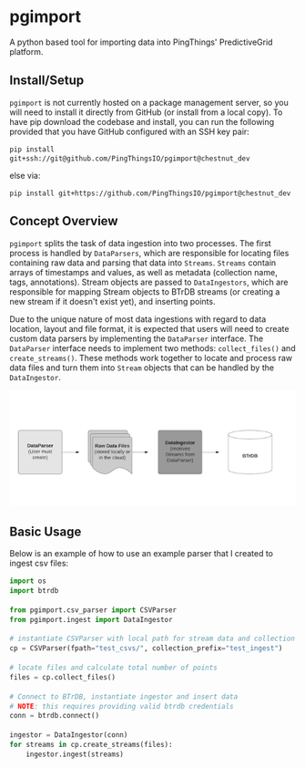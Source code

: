 # pgimport

A python based tool for importing data into PingThings' PredictiveGrid platform.

## Install/Setup

`pgimport` is not currently hosted on a package management server, so you will need to install it directly from GitHub (or install from a local copy). To have pip download the codebase and install, you can run the following provided that you have GitHub configured with an SSH key pair:

```
pip install git+ssh://git@github.com/PingThingsIO/pgimport@chestnut_dev
```

else via:

```
pip install git+https://github.com/PingThingsIO/pgimport@chestnut_dev
```

## Concept Overview

`pgimport` splits the task of data ingestion into two processes. The first process is handled by `DataParsers`, which are responsible for locating files containing raw data and parsing that data into `Streams`. `Streams` contain arrays of timestamps and values, as well as metadata (collection name, tags, annotations). Stream objects are passed to `DataIngestors`, which are responsible for mapping Stream objects to BTrDB streams (or creating a new stream if it doesn't exist yet), and inserting points.

Due to the unique nature of most data ingestions with regard to data location, layout and file format, it is expected that users will need to create custom data parsers by implementing the `DataParser` interface. The `DataParser` interface needs to implement two methods: `collect_files()` and `create_streams()`. These methods work together to locate and process raw data files and turn them into `Stream` objects that can be handled by the `DataIngestor`.

![](images/flow.png)

## Basic Usage

Below is an example of how to use an example parser that I created to ingest csv files:

```python
import os
import btrdb

from pgimport.csv_parser import CSVParser
from pgimport.ingest import DataIngestor

# instantiate CSVParser with local path for stream data and collection prefix
cp = CSVParser(fpath="test_csvs/", collection_prefix="test_ingest")

# locate files and calculate total number of points
files = cp.collect_files()

# Connect to BTrDB, instantiate ingestor and insert data
# NOTE: this requires providing valid btrdb credentials
conn = btrdb.connect()

ingestor = DataIngestor(conn)
for streams in cp.create_streams(files):
    ingestor.ingest(streams)
```
